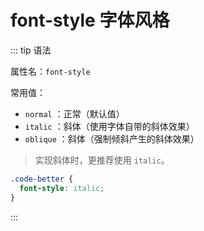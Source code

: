 # font-style 字体风格

::: tip 语法

属性名：`font-style`

常用值：

- `normal` ：正常（默认值）
- `italic` ：斜体（使用字体自带的斜体效果）
- `oblique` ：斜体（强制倾斜产生的斜体效果）

> 实现斜体时，更推荐使用 `italic`。

```css {2}
.code-better {
  font-style: italic;
}
```

:::


